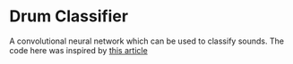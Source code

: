 # Drum Classifier

A convolutional neural network which can be used to classify sounds. 
The code here was inspired by [this article](https://towardsdatascience.com/audio-deep-learning-made-simple-sound-classification-step-by-step-cebc936bbe5)